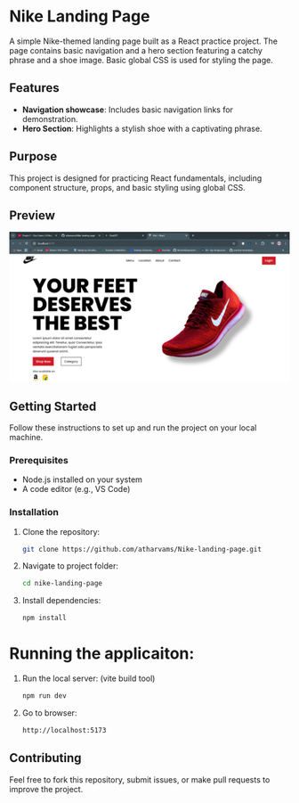 # Nike Landing Page

A simple Nike-themed landing page built as a React practice project. The page contains basic navigation and a hero section featuring a catchy phrase and a shoe image. Basic global CSS is used for styling the page.

## Features

- **Navigation showcase**: Includes basic navigation links for demonstration.
- **Hero Section**: Highlights a stylish shoe with a captivating phrase.

## Purpose

This project is designed for practicing React fundamentals, including component structure, props, and basic styling using global CSS.

## Preview

![Nike Landing Page Preview](./image.png)

## Getting Started

Follow these instructions to set up and run the project on your local machine.

### Prerequisites

- Node.js installed on your system
- A code editor (e.g., VS Code)

### Installation

1. Clone the repository:

   ```bash
   git clone https://github.com/atharvams/Nike-landing-page.git

   ```

2. Navigate to project folder:

   ```bash
   cd nike-landing-page

   ```

3. Install dependencies:
   ```bash
   npm install
   ```

# Running the applicaiton:

1. Run the local server: (vite build tool)

   ```bash
   npm run dev

   ```

2. Go to browser:
   ```bash
   http://localhost:5173
   ```

## Contributing

Feel free to fork this repository, submit issues, or make pull requests to improve the project.
